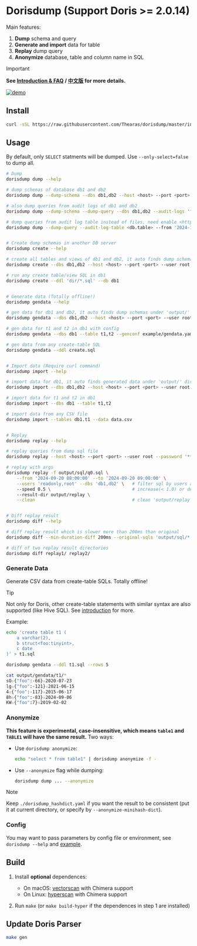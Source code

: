 # Dorisdump (Support Doris >= 2.0.14)

Main features:

1. **Dump** schema and query
2. **Generate and import** data for table
3. **Replay** dump query
4. **Anonymize** database, table and column name in SQL

> [!IMPORTANT]
> **See [Introduction & FAQ](./introduction.md) / [中文版](./introduction-zh.md) for more details.**

[![demo](https://asciinema.org/a/706093.svg)](https://asciinema.org/a/706093)

## Install

```sh
curl -sSL https://raw.githubusercontent.com/Thearas/dorisdump/master/install.sh | bash
```

## Usage

By default, only `SELECT` statments will be dumped. Use `--only-select=false` to dump all.

```sh
# Dump
dorisdump dump --help

# dump schemas of database db1 and db2
dorisdump dump --dump-schema --dbs db1,db2 --host <host> --port <port> --user root --password '***' 

# also dump queries from audit logs of db1 and db2
dorisdump dump --dump-schema --dump-query --dbs db1,db2 --audit-logs 'fe.audit.log,fe.audit.log.20240802-1'

# dump queries from audit log table instead of files, need enable <https://doris.apache.org/docs/admin-manual/audit-plugin>
dorisdump dump --dump-query --audit-log-table <db.table> --from '2024-11-14 18:45:25' --to '2024-11-14 18:45:26'


# Create dump schemas in another DB server
dorisdump create --help

# create all tables and views of db1 and db2, it auto finds dump schemas under 'output/' dir
dorisdump create --dbs db1,db2 --host <host> --port <port> --user root --password '***'

# run any create table/view SQL in db1
dorisdump create --ddl 'dir/*.sql' --db db1


# Generate data (Totally offline!)
dorisdump gendata --help

# gen data for db1 and db2, it auto finds dump schemas under 'output/' dir
dorisdump gendata --dbs db1,db2 --host <host> --port <port> --user root --password '***'

# gen data for t1 and t2 in db1 with config
dorisdump gendata --dbs db1 --table t1,t2 --genconf example/gendata.yaml

# gen data from any create-table SQL
dorisdump gendata --ddl create.sql


# Import data (Require curl command)
dorisdump import --help

# import data for db1, it auto finds generated data under 'output/' dir
dorisdump import --dbs db1,db2 --host <host> --port <port> --user root --password '***'

# import data for t1 and t2 in db1
dorisdump import --dbs db1 --table t1,t2

# import data from any CSV file
dorisdump import --tables db1.t1 --data data.csv


# Replay
dorisdump replay --help

# replay queries from dump sql file
dorisdump replay --host <host> --port <port> --user root --password '***' -f output/sql/q0.sql

# replay with args
dorisdump replay -f output/sql/q0.sql \
    --from '2024-09-20 08:00:00' --to '2024-09-20 09:00:00' \
    --users 'readonly,root' --dbs 'db1,db2' \   # filter sql by users and databases
    --speed 0.5 \                               # increase(< 1.0) or decrease(> 1.0) the time between two serial sqls proportionally, default 1
    --result-dir output/replay \
    --clean                                     # clean 'output/replay' dir before replay


# Diff replay result
dorisdump diff --help

# diff replay result which is slower more than 200ms than original
dorisdump diff --min-duration-diff 200ms --original-sqls 'output/sql/*.sql' output/replay

# diff of two replay result directories
dorisdump diff replay1/ replay2/
```

### Generate Data

Generate CSV data from create-table SQLs. Totally offline!

> [!Tip]
> Not only for Doris, other create-table statements with similar syntax are also supported (like Hive SQL). See [introduction](./introduction.md#generate-and-import-data) for more.

Example:

```sh
echo 'create table t1 (
    a varchar(2),
    b struct<foo:tinyint>,
    c date
)' > t1.sql

dorisdump gendata --ddl t1.sql --rows 5

cat output/gendata/t1/*
sO☆{"foo":-66}☆2020-07-23
lg☆{"foo":-121}☆2021-06-15
4☆{"foo":-117}☆2015-06-17
8h☆{"foo":-83}☆2024-09-06
KW☆{"foo":7}☆2019-02-02
```

### Anonymize

**This feature is experimental, case-insensitive, which means `table1` and `TABLE1` will have the same result.** Two ways:

- Use `dorisdump anonymize`:

    ```bash
    echo "select * from table1" | dorisdump anonymize -f -
    ```

- Use `--anonymize` flag while dumping:

    ```bash
    dorisdump dump ... --anonymize
    ```

> [!NOTE]
> Keep `./dorisdump_hashdict.yaml` if you want the result to be consistent (put it at current directory, or specify by `--anonymize-minihash-dict`).

### Config

You may want to pass parameters by config file or environment, see `dorisdump --help` and [example](./example/example.dorisdump.yaml).

## Build

1. Install **optional** dependences:

    - On macOS: [vectorscan](https://github.com/VectorCamp/vectorscan) with Chimera support
    - On Linux: [hyperscan](https://intel.github.io/hyperscan) with Chimera support

2. Run `make` (or `make build-hyper` if the dependences in step 1 are installed)

## Update Doris Parser

```sh
make gen
```
